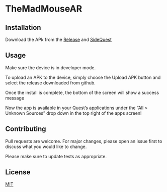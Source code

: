 # TheMadMouseAR


## Installation

Download the APk from the [Release](https://github.com/sashanksilwal/TheMadMouseAR/releases) and [SideQuest](https://sidequestvr.com/setup-howto)
 

## Usage

Make sure the device is in developer mode.

To upload an APK to the device, simply choose the Upload APK button and select the release downloaded from github.

Once the install is complete, the bottom of the screen will show a success message

Now the app is available in your Quest’s applications under the “All > Unknown Sources” drop down in the top right of the apps screen!  


## Contributing
Pull requests are welcome. For major changes, please open an issue first to discuss what you would like to change.

Please make sure to update tests as appropriate.

## License
[MIT](https://choosealicense.com/licenses/mit/)
